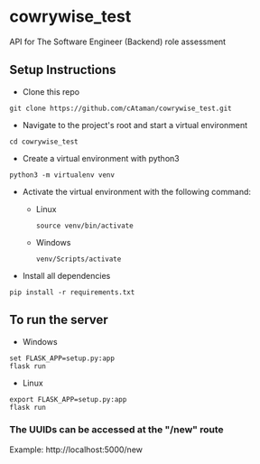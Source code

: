 # cowrywise_test
API for The Software Engineer (Backend) role assessment


## Setup Instructions

- Clone this repo
```
git clone https://github.com/cAtaman/cowrywise_test.git
```

- Navigate to the project's root and start a virtual environment 
```
cd cowrywise_test
```

- Create a virtual environment with python3
```
python3 -m virtualenv venv
```

- Activate the virtual environment with the following command:

  - Linux 
    ```
    source venv/bin/activate
    ```

  - Windows
    ```
    venv/Scripts/activate
    ```


- Install all dependencies
```
pip install -r requirements.txt
```

## To run the server 
- Windows
```
set FLASK_APP=setup.py:app
flask run
```

- Linux
```
export FLASK_APP=setup.py:app
flask run
```

### The UUIDs can be accessed at the "/new" route

Example: http://localhost:5000/new
